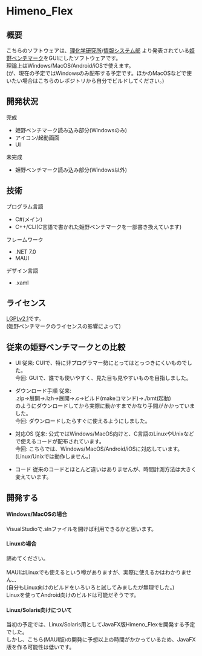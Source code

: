 # Himeno_Flex

## 概要
こちらのソフトウェアは、[理化学研究所](https://www.riken.jp)/[情報システム部](https://i.riken.jp)
より発表されている[姫野ベンチマーク](https://i.riken.jp/supercom/documents/himenobmt/)をGUIにしたソフトウェアです。<br />
理論上はWindows/MacOS/Android/iOSで使えます。<br />
(が、現在の予定ではWindowsのみ配布する予定です。ほかのMacOSなどで使いたい場合はこちらのレポジトリから自分でビルドしてください。)<br />

## 開発状況
完成
- 姫野ベンチマーク読み込み部分(Windowsのみ)
- アイコン/起動画面
- UI

未完成
- 姫野ベンチマーク読み込み部分(Windows以外)

## 技術
プログラム言語
- C#(メイン)
- C++/CLI(C言語で書かれた姫野ベンチマークを一部書き換えています)

フレームワーク
- .NET 7.0
- MAUI

デザイン言語
- .xaml

## ライセンス
[LGPLv2.1](LICENSE.txt)です。<br />
(姫野ベンチマークのライセンスの影響によって)<br />

## 従来の姫野ベンチマークとの比較
- UI
従来: CUIで、特に非プログラマー勢にとってはとっつきにくいものでした。<br />
今回: GUIで、誰でも使いやすく、見た目も見やすいものを目指しました。<br />

- ダウンロード手順
従来: <br />
.zip→展開→.lzh→展開→.c→ビルド(makeコマンド)→./bmt(起動)<br />
のようにダウンロードしてから実際に動かすまでかなり手間がかかっていました。<br />
今回: ダウンロードしたらすぐに使えるようにしました。<br />

- 対応OS
従来: 公式ではWindows/MacOS向けと、C言語のLinuxやUnixなどで使えるコードが配布されています。<br />
今回: こちらでは、Windows/MacOS/Android/iOSに対応しています。(Linux/Unixでは動作しません。)<br />

- コード
従来のコードとほとんど違いはありませんが、時間計測方法は大きく変えています。<br />

## 開発する
#### Windows/MacOSの場合
VisualStudioで.slnファイルを開けば利用できるかと思います。<br />

#### Linuxの場合
諦めてください。<br />
<br />
MAUIはLinuxでも使えるという噂がありますが、実際に使えるかはわかりません…<br />
(自分もLinux向けのビルドをいろいろと試してみましたが無理でした。)<br />
Linuxを使ってAndroid向けのビルドは可能だそうです。<br />

#### Linux/Solaris向けについて
当初の予定では、Linux/Solaris用としてJavaFX版Himeno_Flexを開発する予定でした。<br />
しかし、こちら(MAUI版)の開発に予想以上の時間がかかっているため、JavaFX版を作る可能性は低いです。<br />
